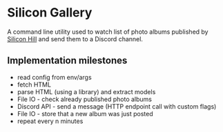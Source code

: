 # Silicon Gallery

A command line utility used to watch list of photo albums published
by [Silicon Hill](https://www.siliconhill.cz/photogalleries)
and send them to a Discord channel.

## Implementation milestones
- read config from env/args
- fetch HTML
- parse HTML (using a library) and extract models
- File IO - check already published photo albums
- Discord API - send a message (HTTP endpoint call with custom flags)
- File IO - store that a new album was just posted
- repeat every n minutes


